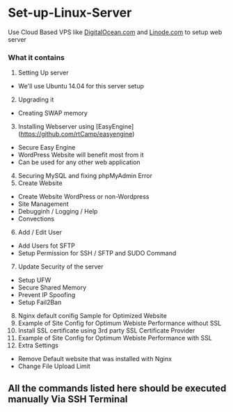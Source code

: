 # Set-up-Linux-Server
Use Cloud Based VPS like [DigitalOcean.com](https://www.digitalocean.com/) and [Linode.com](https://www.linode.com/) to setup web server

### What it contains
1. Setting Up server
  - We'll use Ubuntu 14.04 for this server setup
2. Upgrading it
  - Creating SWAP memory
3. Installing Webserver using [EasyEngine] (https://github.com/rtCamp/easyengine)
  - Secure Easy Engine
  - WordPress Website will benefit most from it
  - Can be used for any other web application
4. Securing MySQL and fixing phpMyAdmin Error
5. Create Website
  - Create Website WordPress or non-Wordpress
  - Site Management
  - Debugginh / Logging / Help
  - Convections
6. Add / Edit User
  - Add Users fot SFTP
  - Setup Permission for SSH / SFTP and SUDO Command
7. Update Security of the server
  - Setup UFW 
  - Secure Shared Memory
  - Prevent IP Spoofing
  - Setup Fail2Ban
8. Nginx default conifig Sample for Optimized Website
9. Example of Site Config for Optimum Webiste Performance without SSL
10. Install SSL certificate using 3rd party SSL Certificate Provider
11. Example of Site Config for Optimum Webiste Performance with SSL
12. Extra Settings
  - Remove Default website that was installed with Nginx
  - Change File Upload Limit

## All the commands listed here should be executed manually Via SSH Terminal
